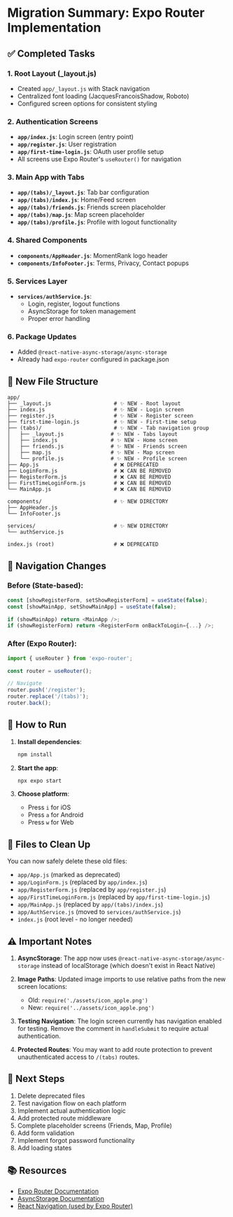 # Migration Summary: Expo Router Implementation

## ✅ Completed Tasks

### 1. Root Layout (_layout.js)
- Created `app/_layout.js` with Stack navigation
- Centralized font loading (JacquesFrancoisShadow, Roboto)
- Configured screen options for consistent styling

### 2. Authentication Screens
- **`app/index.js`**: Login screen (entry point)
- **`app/register.js`**: User registration
- **`app/first-time-login.js`**: OAuth user profile setup
- All screens use Expo Router's `useRouter()` for navigation

### 3. Main App with Tabs
- **`app/(tabs)/_layout.js`**: Tab bar configuration
- **`app/(tabs)/index.js`**: Home/Feed screen
- **`app/(tabs)/friends.js`**: Friends screen placeholder
- **`app/(tabs)/map.js`**: Map screen placeholder
- **`app/(tabs)/profile.js`**: Profile with logout functionality

### 4. Shared Components
- **`components/AppHeader.js`**: MomentRank logo header
- **`components/InfoFooter.js`**: Terms, Privacy, Contact popups

### 5. Services Layer
- **`services/authService.js`**: 
  - Login, register, logout functions
  - AsyncStorage for token management
  - Proper error handling

### 6. Package Updates
- Added `@react-native-async-storage/async-storage`
- Already had `expo-router` configured in package.json

## 📁 New File Structure

```
app/
├── _layout.js                    # ✨ NEW - Root layout
├── index.js                      # ✨ NEW - Login screen
├── register.js                   # ✨ NEW - Register screen
├── first-time-login.js           # ✨ NEW - First-time setup
├── (tabs)/                       # ✨ NEW - Tab navigation group
│   ├── _layout.js               # ✨ NEW - Tabs layout
│   ├── index.js                 # ✨ NEW - Home screen
│   ├── friends.js               # ✨ NEW - Friends screen
│   ├── map.js                   # ✨ NEW - Map screen
│   └── profile.js               # ✨ NEW - Profile screen
├── App.js                        # ❌ DEPRECATED
├── LoginForm.js                  # ❌ CAN BE REMOVED
├── RegisterForm.js               # ❌ CAN BE REMOVED
├── FirstTimeLoginForm.js         # ❌ CAN BE REMOVED
└── MainApp.js                    # ❌ CAN BE REMOVED

components/                       # ✨ NEW DIRECTORY
├── AppHeader.js
└── InfoFooter.js

services/                         # ✨ NEW DIRECTORY
└── authService.js

index.js (root)                   # ❌ DEPRECATED
```

## 🔄 Navigation Changes

### Before (State-based):
```javascript
const [showRegisterForm, setShowRegisterForm] = useState(false);
const [showMainApp, setShowMainApp] = useState(false);

if (showMainApp) return <MainApp />;
if (showRegisterForm) return <RegisterForm onBackToLogin={...} />;
```

### After (Expo Router):
```javascript
import { useRouter } from 'expo-router';

const router = useRouter();

// Navigate
router.push('/register');
router.replace('/(tabs)');
router.back();
```

## 🚀 How to Run

1. **Install dependencies**:
   ```bash
   npm install
   ```

2. **Start the app**:
   ```bash
   npx expo start
   ```

3. **Choose platform**:
   - Press `i` for iOS
   - Press `a` for Android
   - Press `w` for Web

## 📝 Files to Clean Up

You can now safely delete these old files:
- `app/App.js` (marked as deprecated)
- `app/LoginForm.js` (replaced by `app/index.js`)
- `app/RegisterForm.js` (replaced by `app/register.js`)
- `app/FirstTimeLoginForm.js` (replaced by `app/first-time-login.js`)
- `app/MainApp.js` (replaced by `app/(tabs)/index.js`)
- `app/AuthService.js` (moved to `services/authService.js`)
- `index.js` (root level - no longer needed)

## ⚠️ Important Notes

1. **AsyncStorage**: The app now uses `@react-native-async-storage/async-storage` instead of localStorage (which doesn't exist in React Native)

2. **Image Paths**: Updated image imports to use relative paths from the new screen locations:
   - Old: `require('./assets/icon_apple.png')`
   - New: `require('../assets/icon_apple.png')`

3. **Testing Navigation**: The login screen currently has navigation enabled for testing. Remove the comment in `handleSubmit` to require actual authentication.

4. **Protected Routes**: You may want to add route protection to prevent unauthenticated access to `/(tabs)` routes.

## 🎯 Next Steps

1. Delete deprecated files
2. Test navigation flow on each platform
3. Implement actual authentication logic
4. Add protected route middleware
5. Complete placeholder screens (Friends, Map, Profile)
6. Add form validation
7. Implement forgot password functionality
8. Add loading states

## 📚 Resources

- [Expo Router Documentation](https://docs.expo.dev/router/introduction/)
- [AsyncStorage Documentation](https://react-native-async-storage.github.io/async-storage/)
- [React Navigation (used by Expo Router)](https://reactnavigation.org/)
